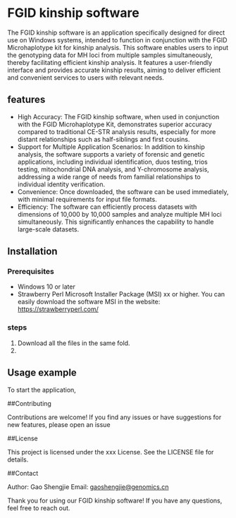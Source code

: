 # FGID kinship software

The FGID kinship software is an application specifically designed for direct use on Windows systems, intended to function in conjunction with the FGID Microhaplotype kit for kinship analysis. This software enables users to input the genotyping data for MH loci from multiple samples simultaneously, thereby facilitating efficient kinship analysis. It features a user-friendly interface and provides accurate kinship results, aiming to deliver efficient and convenient services to users with relevant needs.

## features

- High Accuracy: The FGID kinship software, when used in conjunction with the FGID Microhaplotype Kit, demonstrates superior accuracy compared to traditional CE-STR analysis results, especially for more distant relationships such as half-siblings and first cousins.
- Support for Multiple Application Scenarios: In addition to kinship analysis, the software supports a variety of forensic and genetic applications, including individual identification, duos testing, trios testing, mitochondrial DNA analysis, and Y-chromosome analysis, addressing a wide range of needs from familial relationships to individual identity verification.
- Convenience: Once downloaded, the software can be used immediately, with minimal requirements for input file formats.
- Efficiency: The software can efficiently process datasets with dimensions of 10,000 by 10,000 samples and analyze multiple MH loci simultaneously. This significantly enhances the capability to handle large-scale datasets.

## Installation

### Prerequisites

- Windows 10 or later
- Strawberry Perl Microsoft Installer Package (MSI) xx or higher. You can easily download the software MSI in the website: https://strawberryperl.com/ 

### steps

1.	Download all the files in the same fold.
2. 

## Usage example

To start the application, 

##Contributing

Contributions are welcome! If you find any issues or have suggestions for new features, please open an issue

##License

This project is licensed under the xxx License. See the LICENSE file for details.

##Contact

Author: Gao Shengjie
Email: gaoshengjie@genomics.cn

Thank you for using our FGID kinship software! If you have any questions, feel free to reach out.
